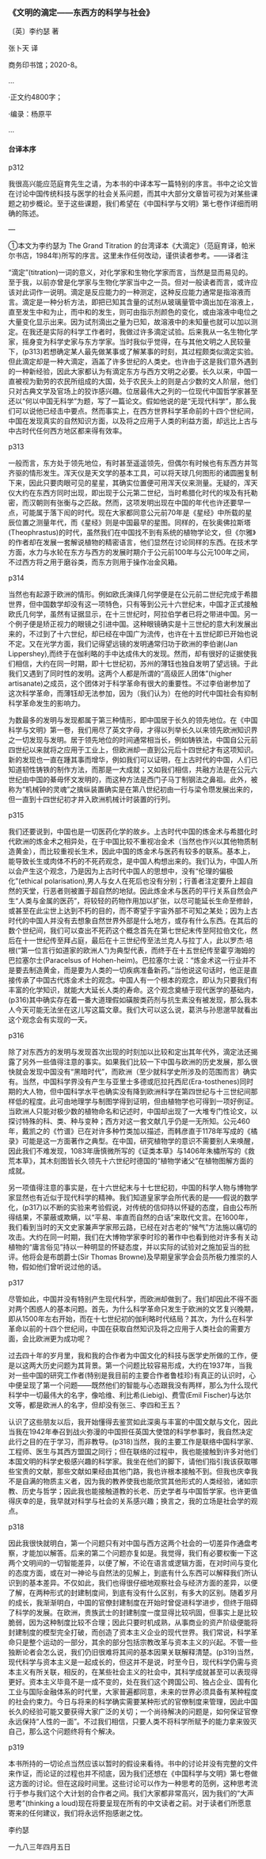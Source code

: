 ### 《文明的滴定——东西方的科学与社会》 


〔英〕李约瑟 著

张卜天 译



商务印书馆；2020-8。



...

·正文约4800字；

·编录：杨原平

...



#### 台译本序

p312

我很高兴能应范庭育先生之请，为本书的中译本写一篇特别的序言。书中之论文皆在讨论中国传统科技与医学的社会关系问题，而其中大部分文章皆可视为对某些课题之初步概论。至于这些课题，我们希望在《中国科学与文明》第七卷作详细而明确的陈述。

—

①本文为李约瑟为 The Grand Titration 的台湾译本《大滴定》（范庭育译，帕米尔书店，1984年)所写的序言。这里未作任何改动，谨供读者参考。——译者注

“滴定”(titration)一词的意义，对化学家和生物化学家而言，当然是显而易见的。至于我，以前亦曾是化学家与生物化学家当中之一员。但对一般读者而言，或许应该对此词作一说明。滴定是反应能力的一种测定，这种反应能力通常是指溶液而言。滴定是一种分析方法，即把已知其含量的试剂从玻璃量管中滴出加在溶液上，直至发生中和为止，而中和的发生，则可由指示剂颜色的变化，或由溶液中电位之大量变化显示出来。因为试剂滴出之量为已知，故溶液中的未知量也就可以加以测定。在我还是实际的科学工作者时，我做过许多滴定试验。后来我从一名生物化学家，摇身变为科学史家与东方学家。当时我似乎觉得，在与其他文明之人民较量下，(p313)若想确定某人最先做某事或了解某事的时刻，其过程颇类似滴定实验。但此滴定却是一种大滴定，涵盖了许多世纪的人类史。也许由于这是我们意外遇到的一种新经验，因此大家都认为有滴定东方与西方文明之必要。长久以来，中国一直被视为勤劳的农民所组成的大国，处于农民头上的则是占少数的文人阶层，他们只对古典文学及官场上的狡诈感兴趣。位居最伟大之列的一位现代中国哲学家甚至还以“何以中国无科学”为题，写了一篇论文。假如他说的是“无现代科学”，那么我们可以说他已经击中要点。然而事实上，在西方世界科学革命前的十四个世纪间，中国在发现真实的自然知识方面，以及将之应用于人类的利益方面，却远比上古与中古时代任何西方地区都来得有效率。

p313

一般而言，东方处于领先地位，有时甚至遥遥领先，但偶尔有时候也有东西方并驾齐驱的情形发生。浑天仪是天文学的基本工具，可以将天球几何图形的诸圆圈复制下来，因此只要肉眼可见的星星，其确实位置便可用浑天仪来测量。无疑的，浑天仪大约在东西方同时出现，即出现于公元第二世纪，当时希腊化时代的埃及有托勒密，而汉朝则有张衡与之匹敌。然而，这项发明出现在中国的年代也许还要早一点，可能属于落下闳的时代。现在大家都同意公元前70年是《星经》中所载的星辰位置之测量年代，而《星经》则是中国最早的星图。同样的，在狄奥佛拉斯塔(Theophrastus)的时代，虽然我们在中国找不到有系统的植物学论文，但《尔雅》的作者却在发展一套解说植物的精密语言，他们显然在讨论同样的东西。在技术学方面，水力与水轮在东方与西方的发展时期介于公元前100年与公元100年之间，不过西方将之用于磨谷类，而东方则用于操作冶金风箱。

p314

当然也有起源于欧洲的情形。例如欧氏演绎几何学便是在公元前二世纪完成于希腊世界，但中国数学却没有这一项特色，只有等到公元十六世纪末，中国才正式接触欧氏几何学，虽然有证据显示，在十三世纪时，阿拉伯学者已将之带进中国。另一个例子便是矫正视力的眼镜之引进中国。这种眼镜确实是十三世纪的意大利发展出来的，不过到了十六世纪，却已经在中国广为流传，也许在十五世纪即已开始也说不定。又在光学方面，我们记得望远镜的发明通常归功于欧洲的李伯谢(Jan Lippershey),而终于在伽利略的手中达成伟大的发现。然而，却有很好的证据使我们相信，大约在同一时期，即十七世纪初，苏州的薄钰也独自发明了望远镜。于此我们又遇到了同时性的发明。这两个人都是所谓的“高级匠人团体”(higher artisanate)之成员，这个团体对于科学革命有很大的重要性。不过李伯谢参加了这次科学革命，而薄钰却无法参加，因为（我们认为）在他的时代中国社会有抑制科学革命发生的影响力。

为数最多的发明与发现都属于第三种情形，即中国居于长久的领先地位。在《中国科学与文明》第一卷，我们用尽了英文字母，才得以列举长久以来领先欧洲知识界之一切发现与发明。居于领先地位的时间通常相当长，例如铸铁法，中国自公元前四世纪以来就将之应用于工业上，但欧洲却一直到公元后十四世纪才有这项知识。新的发现也一直在踵其事而增华，例如我们可以证明，在上古时代的中国，人们已知道韧性铸铁的制作方法，而那是一大成就；又如我们相信，共融方法是在公元六世纪由中国的綦毋怀文发明的，而这种方法是西门子马丁制钢法之鼻祖。此外，被称为“机械钟的灵魂”之擒纵装置确实是在第八世纪初由一行与梁令瓒发展出来的，但一直到十四世纪初才并入欧洲机械计时装置的行列。

p315

我们还要说到，中国也是一切医药化学的故乡。上古时代中国的炼金术与希腊化时代欧洲的炼金术之相异处，在于中国比较不重视冶金术（当然也作兴以其他物质制造黄金），而比较重视长生术，因此中国的炼金术与医药有较多的联系。基本上，能导致长生或肉体不朽的不死药观念，是中国人构想出来的。我们认为，中国人所以会产生这个观念，乃是因为上古时代中国人的思想中，没有“伦理的偏极化”(ethical polarisation),男人与女人在死后也没有分别；行善者注定要升上超自然的天堂，行恶者则被置于超自然的地狱。因此炼金术与医药的平行关系自然会产生“人类与金属的医药”，将较轻的药物作用加以扩张，以尽可能延长生命至修龄，或甚至在此尘世上达到不朽的目的，而不寄望于宇宙外部不可知之某处；因为上古时代的中国人并没有去想象自然世界外部是什么地方，或存有什么东西。在其后的数个世纪间，我们可以查出不死药这个概念首先在第七世纪末传至阿拉伯文化，然后在十一世纪传至拜占庭，最后在十三世纪传至法兰克人与拉丁人，此以罗杰·培根(“第一位言行如道家的欧洲人”)为典型代表，而终于在十五世纪传至霍亨海姆的巴拉塞尔士(Paracelsus of Hohen-heim)。巴拉塞尔士说：“炼金术这一行业并不是要去制造黄金，而是要为人类的一切疾病准备新药。”当他说这句话时，他正是直接传承了中国古代炼金术士的观念。中国人有一个根本的观念，即认为只要我们有丰富的化学知识，就能大大延长人类的寿命。这个观念奠植于现代医学的基础内，(p316)其中确实存在着一番大道理假如磺胺类药剂与抗生素没有被发现，那么我本人今天可能无法坐在这儿写这篇文章。我们大可以这么说，葛洪与孙思邈早就看出这个观念会有实现的一天。

p316

除了对东西方的发明与发现首次出现的时刻加以比较和定出其年代外，滴定法还揭露了另外一些值得注意的事实。如果我们比较一下中国与欧洲的历史发展，那么很快就会发现中国没有“黑暗时代”，而欧洲（至少就科学史所涉及的范围而言）确实有。当然，中国科学界没有产生与亚里士多德或厄拉托西尼(Era-tosthenes)同时期的大人物，但中国科学水平也确实没有降到欧洲科学在第四世纪与十三世纪间那样低的程度。此可由地理学与制图学得到证明，但由植物学也可得到一项好例证。当欧洲人只能对极少数的植物命名和记述时，中国却出现了一大堆专门性论文，以探讨特殊的科、类、种与变种；西方对这一套文献几乎仍是一无所知。公元460年，戴凯之的《竹谱》已在对许多种竹类加以描述，而韩彦直于1178年写成的《橘录》可能是这一方面著作之典型。在中国，研究植物学的意识不需要别人来唤醒，因此我们不难发现，1083年唐慎微所写的《证类本草》与1406年朱橚所写的《救荒本草》，其木刻图皆长久领先十六世纪时德国的“植物学诸父”在植物图解方面的成就。

另一项值得注意的事实是，在十六世纪末与十七世纪初，中国的科学人物与博物学家显然也有近似于现代科学的精神。我们知道皇家学会所代表的是——假说的数学化，(p317)以不断的实验来考验假说，对传统的信仰持以怀疑的态度，自由公布所得结果，不蒙蔽或欺瞒，以“平易、率直而自然的白话”来取代文言。在1600年，我们看到当时的天文史家兼声学家邢云路，已经在对古老的“候气”方法施以痛切的攻击。大约在同一时期，我们在大博物学家李时珍的著作中也看到他对许多有关动植物的“庸言俗见”持以一种明显的怀疑态度，并以实际的试验对之施加妥当的批评。他将会是布朗爵士(Sir Thomas Browne)及早期皇家学会会员所极力推崇的人物，假如他们曾听说过他的话。

p317

尽管如此，中国并没有特别产生现代科学，而欧洲却做到了。我们却因此不得不面对两个困惑人的基本问题。首先，为什么科学革命只发生于欧洲的文艺复兴晚期，即从1500年左右开始，而在十七世纪初的伽利略时代结局？其次，为什么在科学革命以前的十四个世纪间，中国在获取自然知识及将之应用于人类社会的需要方面，会比欧洲更为成功呢？

过去四十年的岁月里，我和我的合作者为中国文化的科技与医学史所做的工作，便是以这两大历史问题为其背景。第一个问题比较容易形成，大约在1937年，当我对一些中国的研究工作者(特别是我目前的主要合作者鲁桂珍)有真正的认识时，心中便呈现了第一个问题——既然他们的智能与心态跟我没有两样，那么为什么现代科学中一切最伟大的名字，像哈维、利比希(Liebig)、费雪(Emil Fischer)与达尔文等，都是欧洲人的名字，但却没有张三、李四和王五？

认识了这些朋友以后，我开始懂得去鉴赏如此深奥与丰富的中国文献与文化，因此当我在1942年奉召到战火弥漫的中国担任英国大使馆的科学参事时，我自然决定此行之目的在于学习，而非教导。(p318)当然，我的主要工作是联络中国科学家、工程师、医生与其西方盟国之同行；但在联络的过程中，我也能接触到许多对他们本国文明的科学史极感兴趣的科学家。我坐在他们的脚下，请他们指引我该获取哪些宝贵的文献，那些文献如果经由其他门路，我也许根本接触不到。但我也庆幸我不是自满的物质主义者，因为我的教养使我也能欣赏其他形式的人类经验，诸如宗教、历史与哲学；因此我也能接触道教的长老、历史学者与中国哲学家。也许更值得庆幸的是，我早就对科学与社会的关系感兴趣；换言之，我的立场是社会学的观点。

p318

因此我很快就明白，第一个问题只有对中国与西方这两个社会的一切差异作通盘考察，才能加以解答。后来的第二个问题亦复如是。我觉得，我们有必要权衡一下这两个文明间的一切智能差异，以便了解，不论在语言或逻辑方面，在对时间与变化的态度方面，或在对一神论与自然法的见解上，到底有什么东西可以解释我们所认识到的基本差异。不仅如此，我们也得很仔细地观察社会与经济方面的差异，以便了解，在两种形式的封建制度间，到底有没有什么区别，有多大的区别。随着岁月的成长，我渐渐明白，中国的官僚封建制度在开始时曾促进科学进步，但终于阻碍了科学的发展。在欧洲，贵族武士的封建制度一度显得比较巩固，但事实上是比较脆弱，因为这种制度比较不合理；因此只要时机成熟，从事商业的资产阶级便能将封建制度的模型完全打破，而创造了资本主义企业的现代世界。我们常说，科学革命只是整个运动的一部分，其余的部分包括宗教改革与资本主义的兴起。不管一些独断论者会怎么说，我们仍旧很难将其间的基本因果关联解释清楚。(p319)当然，现代科学与资本主义是一起成长的，但这并不是说，时至今日，现代科学仍需与资本主义有所关联，相反的，在某些社会主义的社会中，其科学成就甚至可以表现得更好。资本主义毕竟不是一成不变的，处在我们这个跨国公司、独占企业、国有化工业与国际金融体系的时代里，大家普遍都同意，未来的世界必须具备有某种程度的社会约束力。今日与将来的科学确实需要某种形式的官僚制度来管理，因此中国长久的经验可能又要获得大家广泛的关切；一个尚待解决的问题是，如何保证官僚永远保持“人性的一面”。不过我们相信，只要人类不将科学所赋予的能力拿来毁灭自己，那么这个问题终将有个解决。

p319

本书所持的一切论点当然应该以暂时的假设来看待。书中的讨论并没有完整的文件来作证，而论证的过程也并不彻底，因为我们还想在《中国科学与文明》第七卷做这方面的讨论。但在这段时间里。这些讨论可以作为一种思考的范例，这种思考流行于参与我们这个大计划的合作者之间。我们大家都非常高兴，因为我们的“大声思考”(thinking a loud)现在将要呈现在所有的中文读者之前。对于读者们所愿意寄来的任何建议，我们将永远怀抱感谢之忱。

李约瑟

一九八三年四月五日
